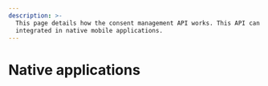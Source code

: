 ```yaml
---
description: >-
  This page details how the consent management API works. This API can be easily
  integrated in native mobile applications.
---
```


# Native applications

